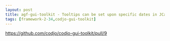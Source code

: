 ```yaml
---
layout: post
title: agf-gui-toolkit - Tooltips can be set upon specific dates in JCalendarYear component
tags: [framework-2-34,codjo-gui-toolkit]
---
```

https://github.com/codjo/codjo-gui-toolkit/pull/9
